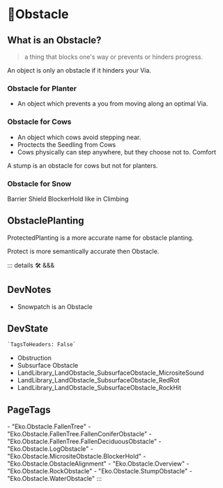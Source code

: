 # 🔻<via>Obstacle</via>

## What is an Obstacle?

> a thing that blocks one's way or prevents or hinders progress.

An object is only an obstacle if it hinders your Via.

### Obstacle for Planter

- An object which prevents a you from moving along an optimal Via.

### Obstacle for Cows

- An object which cows avoid stepping near.
- Proctects the Seedling from Cows
- Cows physically can step anywhere, but they choose not to. Comfort

A stump is an obstacle for cows but not for planters.

### Obstacle for Snow

Barrier
Shield
<eko>BlockerHold</eko> like in Climbing

## ObstaclePlanting

ProtectedPlanting is a more accurate name for obstacle planting.

Protect is more semantically accurate then Obstacle.

::: details 🛠 <dev>&&&</dev>

## DevNotes

- Snowpatch is an Obstacle

## DevState

```py
`TagsToHeaders: False`
```

- Obstruction
- Subsurface Obstacle
- LandLibrary_LandObstacle_SubsurfaceObstacle_MicrositeSound
- LandLibrary_LandObstacle_SubsurfaceObstacle_RedRot
- LandLibrary_LandObstacle_SubsurfaceObstacle_RockHit

<h2>PageTags</h2>
- "Eko.Obstacle.FallenTree"
- "Eko.Obstacle.FallenTree.FallenConiferObstacle"
- "Eko.Obstacle.FallenTree.FallenDeciduousObstacle"
- "Eko.Obstacle.LogObstacle"
- "Eko.Obstacle.MicrositeObstacle.BlockerHold"
- "Eko.Obstacle.ObstacleAlignment"
- "Eko.Obstacle.Overview"
- "Eko.Obstacle.RockObstacle"
- "Eko.Obstacle.StumpObstacle"
- "Eko.Obstacle.WaterObstacle"
:::
